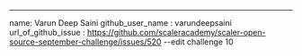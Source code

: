 ---
name: Varun Deep Saini
github_user_name : varundeepsaini
url_of_github_issue : https://github.com/scaleracademy/scaler-open-source-september-challenge/issues/520
--edit challenge 10
